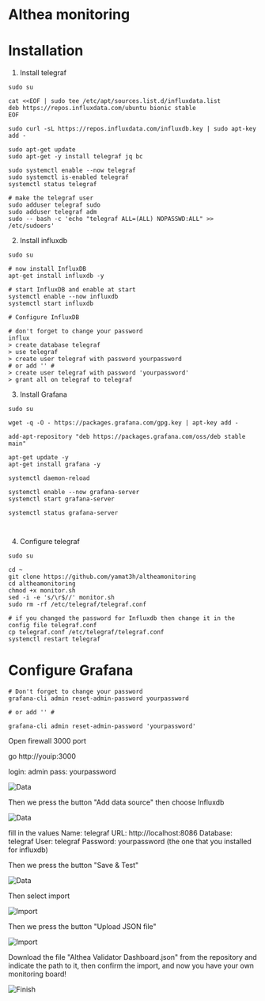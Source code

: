 # Althea monitoring



# Installation

1. Install telegraf

```
sudo su

cat <<EOF | sudo tee /etc/apt/sources.list.d/influxdata.list
deb https://repos.influxdata.com/ubuntu bionic stable
EOF

sudo curl -sL https://repos.influxdata.com/influxdb.key | sudo apt-key add -

sudo apt-get update
sudo apt-get -y install telegraf jq bc

sudo systemctl enable --now telegraf
sudo systemctl is-enabled telegraf
systemctl status telegraf

# make the telegraf user
sudo adduser telegraf sudo
sudo adduser telegraf adm
sudo -- bash -c 'echo "telegraf ALL=(ALL) NOPASSWD:ALL" >> /etc/sudoers'

```

 2. Install influxdb
 
 ```
sudo su

# now install InfluxDB
apt-get install influxdb -y

# start InfluxDB and enable at start
systemctl enable --now influxdb
systemctl start influxdb

# Configure InfluxDB

# don't forget to change your password
influx
> create database telegraf
> use telegraf
> create user telegraf with password yourpassword
# or add '' #
> create user telegraf with password 'yourpassword'
> grant all on telegraf to telegraf

```

 3. Install Grafana
 
 ```
sudo su

wget -q -O - https://packages.grafana.com/gpg.key | apt-key add -

add-apt-repository "deb https://packages.grafana.com/oss/deb stable main"

apt-get update -y
apt-get install grafana -y

systemctl daemon-reload

systemctl enable --now grafana-server
systemctl start grafana-server

systemctl status grafana-server



```

4. Configure telegraf

 ```
sudo su

cd ~
git clone https://github.com/yamat3h/altheamonitoring
cd altheamonitoring
chmod +x monitor.sh
sed -i -e 's/\r$//' monitor.sh
sudo rm -rf /etc/telegraf/telegraf.conf

# if you changed the password for Influxdb then change it in the config file telegraf.conf
cp telegraf.conf /etc/telegraf/telegraf.conf
systemctl restart telegraf

```
# Configure Grafana

 ```
# Don't forget to change your password
grafana-cli admin reset-admin-password yourpassword

# or add '' #

grafana-cli admin reset-admin-password 'yourpassword'

```
Open firewall 3000 port

go http://youip:3000

login: admin
pass: yourpassword

![Data](https://i.imgur.com/qlWDM94.png)

Then we press the button "Add data source"
then choose Influxdb

![Data](https://i.imgur.com/iVNDy2n.png)

fill in the values
Name: telegraf
URL: http://localhost:8086
Database: telegraf
User: telegraf
Password: yourpassword
(the one that you installed for influxdb)

Then we press the button "Save & Test"

![Data](https://i.imgur.com/6DdkSIA.png)

Then select import

![Import](https://i.imgur.com/fBiKWAF.png)

Then we press the button "Upload JSON file"

![Import](https://i.imgur.com/aHAdpGA.png)

Download the file "Althea Validator Dashboard.json" from the repository and indicate the path to it, then confirm the import, and now you have your own monitoring board!

![Finish](https://i.imgur.com/sEFFavv.png)
